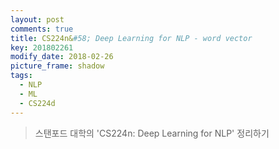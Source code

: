 ```yaml
---
layout: post
comments: true
title: CS224n&#58; Deep Learning for NLP - word vector
key: 201802261
modify_date: 2018-02-26
picture_frame: shadow
tags:
  - NLP
  - ML
  - CS224d
---
```


> 스탠포드 대학의 'CS224n: Deep Learning for NLP' 정리하기
